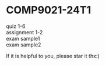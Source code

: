 # COMP9021-24T1  
quiz 1-6  
assignment 1-2  
exam sample1  
exam sample2  

If it is helpful to you, please star it thx:)
